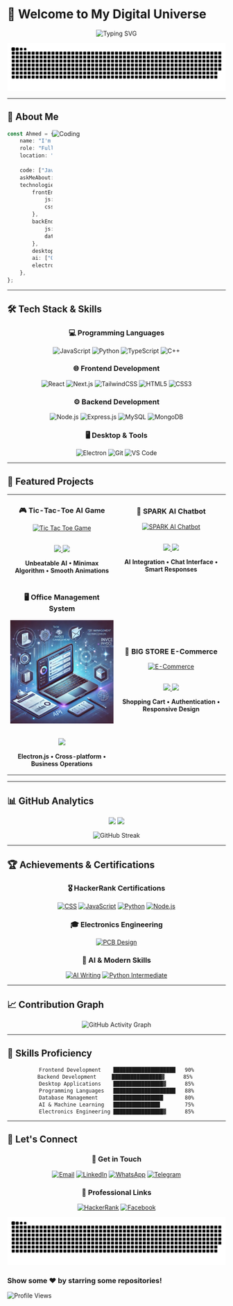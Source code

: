 # 👋 Welcome to My Digital Universe

<div align="center">
  
  ![Typing SVG](https://readme-typing-svg.herokuapp.com?font=Fira+Code&size=30&duration=3000&pause=1000&color=00D4FF&center=true&vCenter=true&width=600&lines=Ahmed+Mohamed+Attia;Full-Stack+Developer;Electronics+Engineer;AI+Enthusiast;Welcome+to+my+GitHub!)

  <img src="https://raw.githubusercontent.com/platane/platane/output/github-contribution-grid-snake-dark.svg" alt="Snake animation" />

</div>

---

## 🚀 About Me

<img align="right" alt="Coding" width="400" src="https://cdn.dribbble.com/users/1162077/screenshots/3848914/programmer.gif">

```typescript
const Ahmed = {
    name: "I'm Ahmed Mohamed Attia",
    role: "Full-Stack Developer & Electronics Engineer",
    location: "Zagazig, Sharqia, Egypt 🇪🇬",
    
    code: ["JavaScript", "Python", "TypeScript", "C++"],
    askMeAbout: ["Web Development", "Desktop Apps", "AI Integration", "Electronics"],
    technologies: {
        frontEnd: {
            js: ["React", "Next.js", "JavaScript ES6+"],
            css: ["TailwindCSS", "CSS3", "Responsive Design"]
        },
        backEnd: {
            js: ["Node.js", "Express.js"],
            databases: ["MySQL", "MongoDB"]
        },
        desktop: ["Electron.js", "Cross-platform Apps"],
        ai: ["OpenAI API", "ChatGPT Integration", "NLP"],
        electronics: ["PCB Design", "Circuit Analysis", "Embedded Systems"]
    },
};
```

---

## 🛠️ Tech Stack & Skills

<div align="center">

### 💻 Programming Languages
![JavaScript](https://img.shields.io/badge/JavaScript-F7DF1E?style=for-the-badge&logo=javascript&logoColor=black)
![Python](https://img.shields.io/badge/Python-3776AB?style=for-the-badge&logo=python&logoColor=white)
![TypeScript](https://img.shields.io/badge/TypeScript-007ACC?style=for-the-badge&logo=typescript&logoColor=white)
![C++](https://img.shields.io/badge/C++-00599C?style=for-the-badge&logo=c%2B%2B&logoColor=white)

### 🌐 Frontend Development
![React](https://img.shields.io/badge/React-20232A?style=for-the-badge&logo=react&logoColor=61DAFB)
![Next.js](https://img.shields.io/badge/Next.js-000000?style=for-the-badge&logo=nextdotjs&logoColor=white)
![TailwindCSS](https://img.shields.io/badge/TailwindCSS-38B2AC?style=for-the-badge&logo=tailwind-css&logoColor=white)
![HTML5](https://img.shields.io/badge/HTML5-E34F26?style=for-the-badge&logo=html5&logoColor=white)
![CSS3](https://img.shields.io/badge/CSS3-1572B6?style=for-the-badge&logo=css3&logoColor=white)

### ⚙️ Backend Development
![Node.js](https://img.shields.io/badge/Node.js-43853D?style=for-the-badge&logo=node.js&logoColor=white)
![Express.js](https://img.shields.io/badge/Express.js-404D59?style=for-the-badge)
![MySQL](https://img.shields.io/badge/MySQL-00000F?style=for-the-badge&logo=mysql&logoColor=white)
![MongoDB](https://img.shields.io/badge/MongoDB-4EA94B?style=for-the-badge&logo=mongodb&logoColor=white)

### 🖥️ Desktop & Tools
![Electron](https://img.shields.io/badge/Electron-191970?style=for-the-badge&logo=Electron&logoColor=white)
![Git](https://img.shields.io/badge/Git-F05032?style=for-the-badge&logo=git&logoColor=white)
![VS Code](https://img.shields.io/badge/VS_Code-0078D4?style=for-the-badge&logo=visual%20studio%20code&logoColor=white)

</div>

---

## 🎯 Featured Projects

<div align="center">

<table>
  <tr>
    <td width="50%">
      <h3 align="center">🎮 Tic-Tac-Toe AI Game</h3>
      <div align="center">  
        <a href="https://ahm3d0x.github.io/-Tic-Tac-Toe-game/" target="_blank">
          <img src="./src/Tic-Tac-Toe-game.jpg" alt="Tic Tac Toe Game" width="400"/>
        </a>
        <br>
        <br>
        <p>
          <a href="https://ahm3d0x.github.io/-Tic-Tac-Toe-game/" target="_blank">
            <img src="https://img.shields.io/badge/Live_Demo-00D4FF?style=for-the-badge&logo=google-chrome&logoColor=white"/>
          </a>
          <a href="https://github.com/Ahm3d0x/-Tic-Tac-Toe-game" target="_blank">
            <img src="https://img.shields.io/badge/Code-black?style=for-the-badge&logo=github&logoColor=white"/>
          </a>
        </p>
        <p><strong>Unbeatable AI • Minimax Algorithm • Smooth Animations</strong></p>
      </div>
    </td>
    <td width="50%">
      <h3 align="center">🤖 SPARK AI Chatbot</h3>
      <div align="center">
        <a href="#" target="_blank">
          <img src="./src/SPARK AI Chatbot.jpg" alt="SPARK AI Chatbot" width="400"/>
        </a>
        <br>
        <br>
        <p>
          <a href="#" target="_blank">
            <img src="https://img.shields.io/badge/Live_Demo-FF6B6B?style=for-the-badge&logo=google-chrome&logoColor=white"/>
          </a>
          <a href="#" target="_blank">
            <img src="https://img.shields.io/badge/Code-black?style=for-the-badge&logo=github&logoColor=white"/>
          </a>
        </p>
        <p><strong>AI Integration • Chat Interface • Smart Responses</strong></p>
      </div>
    </td>
  </tr>
  <tr>
    <td width="50%">
      <h3 align="center">🖥️ Office Management System</h3>
      <div align="center">
        <a href="https://github.com/Ahm3d0x/-Office-System-Management-" target="_blank">
          <img src="./src/Office-System-Management.png" alt="Office System" width="400"/>
        </a>
        <br>
        <br>
        <p>
          <a href="https://github.com/Ahm3d0x/-Office-System-Management-" target="_blank">
            <img src="https://img.shields.io/badge/Code-black?style=for-the-badge&logo=github&logoColor=white"/>
          </a>
        </p>
        <p><strong>Electron.js • Cross-platform • Business Operations</strong></p>
      </div>
    </td>
    <td width="50%">
      <h3 align="center">🛒 BIG STORE E-Commerce</h3>
      <div align="center">
        <a href="https://ahm3d0x.github.io/BIG-STORE/" target="_blank">
          <img src="https://via.placeholder.com/400x200/1a1a1a/f39c12?text=BIG+STORE+E-Commerce" alt="E-Commerce" width="400"/>
        </a>
        <br>
        <br>
        <p>
          <a href="https://ahm3d0x.github.io/BIG-STORE/" target="_blank">
            <img src="https://img.shields.io/badge/Live_Demo-F39C12?style=for-the-badge&logo=google-chrome&logoColor=white"/>
          </a>
          <a href="https://github.com/Ahm3d0x/BIG-STORE" target="_blank">
            <img src="https://img.shields.io/badge/Code-black?style=for-the-badge&logo=github&logoColor=white"/>
          </a>
        </p>
        <p><strong>Shopping Cart • Authentication • Responsive Design</strong></p>
      </div>
    </td>
  </tr>
</table>

</div>

---

## 📊 GitHub Analytics

<div align="center">
  
  <img height="180em" src="https://github-readme-stats.vercel.app/api?username=Ahm3d0x&show_icons=true&theme=tokyonight&include_all_commits=true&count_private=true"/>
  <img height="180em" src="https://github-readme-stats.vercel.app/api/top-langs/?username=Ahm3d0x&layout=compact&langs_count=8&theme=tokyonight"/>

</div>

<div align="center">
  
  ![GitHub Streak](https://github-readme-streak-stats.herokuapp.com/?user=Ahm3d0x&theme=tokyonight)
  
</div>

---

## 🏆 Achievements & Certifications

<div align="center">

### 🎖️ HackerRank Certifications
[![CSS](https://img.shields.io/badge/CSS_Basic-00EA64?style=for-the-badge&logo=hackerrank&logoColor=white)](https://www.hackerrank.com/certificates/04be1a711041)
[![JavaScript](https://img.shields.io/badge/JavaScript_Basic-00EA64?style=for-the-badge&logo=hackerrank&logoColor=white)](https://www.hackerrank.com/certificates/745a9be96fb6)
[![Python](https://img.shields.io/badge/Python_Basic-00EA64?style=for-the-badge&logo=hackerrank&logoColor=white)](https://www.hackerrank.com/certificates/77684f18f25b)
[![Node.js](https://img.shields.io/badge/Node.js_Basic-00EA64?style=for-the-badge&logo=hackerrank&logoColor=white)](https://www.hackerrank.com/certificates/552482152ab2)

### 🎓 Electronics Engineering
[![PCB Design](https://img.shields.io/badge/PCB_Design_Essentials-FF6B6B?style=for-the-badge&logo=circuitverse&logoColor=white)](https://maharatech.gov.eg/mod/customcert/view.php?id=17816&downloadown=1)

### 🤖 AI & Modern Skills
[![AI Writing](https://img.shields.io/badge/Write_with_AI-4ECDC4?style=for-the-badge&logo=sololearn&logoColor=white)]()
[![Python Intermediate](https://img.shields.io/badge/Python_Intermediate-4ECDC4?style=for-the-badge&logo=sololearn&logoColor=white)]()

</div>

---

## 📈 Contribution Graph

<div align="center">
  
  ![GitHub Activity Graph](https://github-readme-activity-graph.vercel.app/graph?username=Ahm3d0x&theme=tokyo-night&hide_border=true)

</div>

---

## 🌟 Skills Proficiency

<div align="center">

```text
Frontend Development    ████████████████████   90%
Backend Development     ████████████████▓      85% 
Desktop Applications    ████████████████▓      85%
Programming Languages   ████████████████████   88%
Database Management     ████████████████       80%
AI & Machine Learning   ███████████████        75%
Electronics Engineering ████████████████▓      85%
```

</div>

---

## 🤝 Let's Connect

<div align="center">

### 📧 Get in Touch
[![Email](https://img.shields.io/badge/Email-D14836?style=for-the-badge&logo=gmail&logoColor=white)](mailto:ahm3d.m.attia@gmail.com)
[![LinkedIn](https://img.shields.io/badge/LinkedIn-0077B5?style=for-the-badge&logo=linkedin&logoColor=white)](https://www.linkedin.com/in/ahmed-m-attia-757aa6292/)
[![WhatsApp](https://img.shields.io/badge/WhatsApp-25D366?style=for-the-badge&logo=whatsapp&logoColor=white)](https://wa.me/201140409832)
[![Telegram](https://img.shields.io/badge/Telegram-2CA5E0?style=for-the-badge&logo=telegram&logoColor=white)](https://t.me/Ahm3d_Attia)

### 🔗 Professional Links
[![HackerRank](https://img.shields.io/badge/HackerRank-2EC866?style=for-the-badge&logo=hackerrank&logoColor=white)](https://www.hackerrank.com/profile/Ahm3d0x)
[![Facebook](https://img.shields.io/badge/Facebook-1877F2?style=for-the-badge&logo=facebook&logoColor=white)](https://www.facebook.com/A7m3d.Attia)

</div>
<img src="https://raw.githubusercontent.com/platane/platane/output/github-contribution-grid-snake.svg" alt="Snake animation" />

### Show some ❤️ by starring some repositories!

![Profile Views](https://komarev.com/ghpvc/?username=Ahm3d0x&color=blueviolet&style=for-the-badge)

</div>
